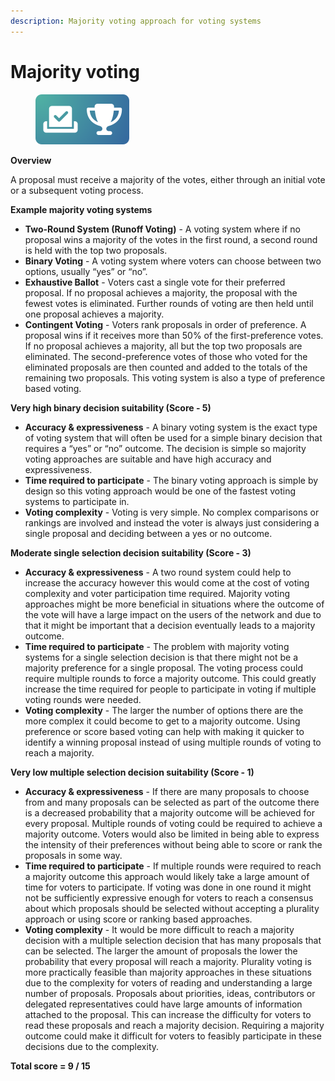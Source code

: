 ```yaml
---
description: Majority voting approach for voting systems
---
```


# Majority voting

<div align="left"><figure><img src="../../.gitbook/assets/majority-voting.png" alt="" width="150"><figcaption></figcaption></figure></div>

**Overview**

A proposal must receive a majority of the votes, either through an initial vote or a subsequent voting process.



**Example majority voting systems**

* **Two-Round System (Runoff Voting)** - A voting system where if no proposal wins a majority of the votes in the first round, a second round is held with the top two proposals.
* **Binary Voting** - A voting system where voters can choose between two options, usually “yes” or “no”.
* **Exhaustive Ballot** - Voters cast a single vote for their preferred proposal. If no proposal achieves a majority, the proposal with the fewest votes is eliminated. Further rounds of voting are then held until one proposal achieves a majority.
* **Contingent Voting** - Voters rank proposals in order of preference. A proposal wins if it receives more than 50% of the first-preference votes. If no proposal achieves a majority, all but the top two proposals are eliminated. The second-preference votes of those who voted for the eliminated proposals are then counted and added to the totals of the remaining two proposals. This voting system is also a type of preference based voting.



**Very high binary decision suitability (Score - 5)**

* **Accuracy & expressiveness** - A binary voting system is the exact type of voting system that will often be used for a simple binary decision that requires a “yes” or “no” outcome. The decision is simple so majority voting approaches are suitable and have high accuracy and expressiveness.
* **Time required to participate** - The binary voting approach is simple by design so this voting approach would be one of the fastest voting systems to participate in.
* **Voting complexity** - Voting is very simple. No complex comparisons or rankings are involved and instead the voter is always just considering a single proposal and deciding between a yes or no outcome.



**Moderate single selection decision suitability (Score - 3)**

* **Accuracy & expressiveness** - A two round system could help to increase the accuracy however this would come at the cost of voting complexity and voter participation time required. Majority voting approaches might be more beneficial in situations where the outcome of the vote will have a large impact on the users of the network and due to that it might be important that a decision eventually leads to a majority outcome.
* **Time required to participate** - The problem with majority voting systems for a single selection decision is that there might not be a majority preference for a single proposal. The voting process could require multiple rounds to force a majority outcome. This could greatly increase the time required for people to participate in voting if multiple voting rounds were needed.
* **Voting complexity** - The larger the number of options there are the more complex it could become to get to a majority outcome. Using preference or score based voting can help with making it quicker to identify a winning proposal instead of using multiple rounds of voting to reach a majority.



**Very low multiple selection decision suitability (Score - 1)**

* **Accuracy & expressiveness** - If there are many proposals to choose from and many proposals can be selected as part of the outcome there is a decreased probability that a majority outcome will be achieved for every proposal. Multiple rounds of voting could be required to achieve a majority outcome. Voters would also be limited in being able to express the intensity of their preferences without being able to score or rank the proposals in some way.
* **Time required to participate** - If multiple rounds were required to reach a majority outcome this approach would likely take a large amount of time for voters to participate. If voting was done in one round it might not be sufficiently expressive enough for voters to reach a consensus about which proposals should be selected without accepting a plurality approach or using score or ranking based approaches.
* **Voting complexity** - It would be more difficult to reach a majority decision with a multiple selection decision that has many proposals that can be selected. The larger the amount of proposals the lower the probability that every proposal will reach a majority. Plurality voting is more practically feasible than majority approaches in these situations due to the complexity for voters of reading and understanding a large number of proposals. Proposals about priorities, ideas, contributors or delegated representatives could have large amounts of information attached to the proposal. This can increase the difficulty for voters to read these proposals and reach a majority decision. Requiring a majority outcome could make it difficult for voters to feasibly participate in these decisions due to the complexity.



**Total score = 9 / 15**
